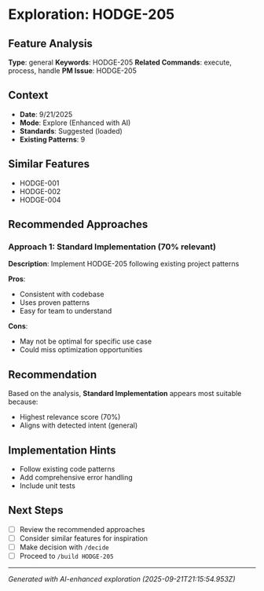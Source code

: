 # Exploration: HODGE-205

## Feature Analysis
**Type**: general
**Keywords**: HODGE-205
**Related Commands**: execute, process, handle
**PM Issue**: HODGE-205

## Context
- **Date**: 9/21/2025
- **Mode**: Explore (Enhanced with AI)
- **Standards**: Suggested (loaded)
- **Existing Patterns**: 9


## Similar Features
- HODGE-001
- HODGE-002
- HODGE-004




## Recommended Approaches


### Approach 1: Standard Implementation (70% relevant)
**Description**: Implement HODGE-205 following existing project patterns

**Pros**:
- Consistent with codebase
- Uses proven patterns
- Easy for team to understand

**Cons**:
- May not be optimal for specific use case
- Could miss optimization opportunities


## Recommendation
Based on the analysis, **Standard Implementation** appears most suitable because:
- Highest relevance score (70%)
- Aligns with detected intent (general)


## Implementation Hints
- Follow existing code patterns
- Add comprehensive error handling
- Include unit tests

## Next Steps
- [ ] Review the recommended approaches
- [ ] Consider similar features for inspiration
- [ ] Make decision with `/decide`
- [ ] Proceed to `/build HODGE-205`

---
*Generated with AI-enhanced exploration (2025-09-21T21:15:54.953Z)*
